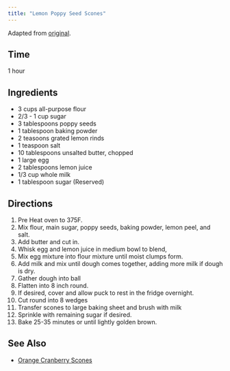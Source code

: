 ```yaml
---
title: "Lemon Poppy Seed Scones"
---
```

Adapted from [original](https://www.geniuskitchen.com/recipe/lemon-poppy-seed-scones-23139).


## Time
1 hour

## Ingredients
* 3 cups all-purpose flour
* 2/3 - 1 cup sugar
* 3 tablespoons poppy seeds
* 1 tablespoon baking powder
* 2 teasoons grated lemon rinds
* 1 teaspoon salt
* 10 tablespoons unsalted butter, chopped
* 1 large egg
* 2 tablespoons lemon juice
* 1/3 cup whole milk
* 1 tablespoon sugar (Reserved)


## Directions
1. Pre Heat oven to 375F.
1. Mix flour, main sugar, poppy seeds, baking powder, lemon peel, and salt.
1. Add butter and cut in.
1. Whisk egg and lemon juice in medium bowl to blend,
1. Mix egg mixture into flour mixture until moist clumps form.
1. Add milk and mix until dough comes together, adding more milk if dough is dry.
1. Gather dough into ball
1. Flatten into 8 inch round.
1. If desired, cover and allow puck to rest in the fridge overnight.
1. Cut round into 8 wedges
1. Transfer scones to large baking sheet and brush with milk
1. Sprinkle with remaining sugar if desired.
1. Bake 25-35 minutes or until lightly golden brown.


## See Also
* [Orange Cranberry Scones](/recipes/orange-cranberry-scones)